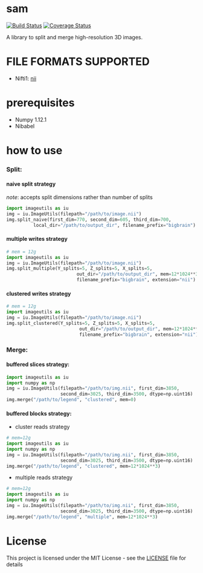 # sam

[![Build Status](https://travis-ci.org/big-data-lab-team/sam.svg?branch=master)](https://travis-ci.org/big-data-lab-team/sam)
[![Coverage Status](https://coveralls.io/repos/github/big-data-lab-team/sam/badge.svg?branch=master)](https://coveralls.io/github/big-data-lab-team/sam?branch=master)

A library to split and merge high-resolution 3D images.

# FILE FORMATS SUPPORTED
- Nifti1: [nii](https://nifti.nimh.nih.gov) 

# prerequisites
- Numpy 1.12.1
- Nibabel


# how to use
### Split:
#### naive split strategy
*note*: accepts split dimensions rather than number of splits
```python
import imageutils as iu
img = iu.ImageUtils(filepath="/path/to/image.nii")
img.split_naive(first_dim=770, second_dim=605, third_dim=700,
          local_dir="/path/to/output_dir", filename_prefix="bigbrain")
```


#### multiple writes strategy

```python
# mem = 12g
import imageutils as iu
img = iu.ImageUtils(filepath="/path/to/image.nii")
img.split_multiple(Y_splits=5, Z_splits=5, X_splits=5,
                          out_dir="/path/to/output_dir", mem=12*1024**3,
                          filename_prefix="bigbrain", extension="nii")
```

#### clustered writes strategy

```python
# mem = 12g
import imageutils as iu
img = iu.ImageUtils(filepath="/path/to/image.nii")
img.split_clustered(Y_splits=5, Z_splits=5, X_splits=5,
                           out_dir="/path/to/output_dir", mem=12*1024**3,
                           filename_prefix="bigbrain", extension="nii")
```

### Merge:

#### buffered slices strategy:

```python
import imageutils as iu
import numpy as np
img = iu.ImageUtils(filepath="/path/to/img.nii", first_dim=3850,
                    second_dim=3025, third_dim=3500, dtype=np.uint16)
img.merge("/path/to/legend", "clustered", mem=0)
```


#### buffered blocks strategy:

- cluster reads strategy
```python
# mem=12g
import imageutils as iu
import numpy as np
img = iu.ImageUtils(filepath="/path/to/img.nii", first_dim=3850,
                    second_dim=3025, third_dim=3500, dtype=np.uint16)
img.merge("/path/to/legend", "clustered", mem=12*1024**3)
```

- multiple reads strategy
```python
# mem=12g
import imageutils as iu
import numpy as np
img = iu.ImageUtils(filepath="/path/to/img.nii", first_dim=3850,
                    second_dim=3025, third_dim=3500, dtype=np.uint16)
img.merge("/path/to/legend", "multiple", mem=12*1024**3)
```


# License


This project is licensed under the MIT License - see the [LICENSE](LICENSE) file for details
